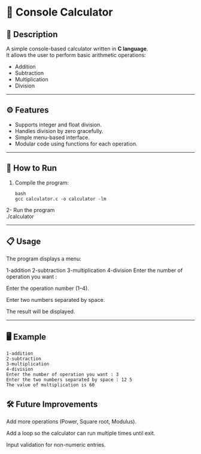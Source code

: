 # 🧮 Console Calculator

## 📌 Description
A simple console-based calculator written in **C language**.  
It allows the user to perform basic arithmetic operations:
- Addition  
- Subtraction  
- Multiplication  
- Division  

---

## ⚙️ Features
- Supports integer and float division.  
- Handles division by zero gracefully.  
- Simple menu-based interface.  
- Modular code using functions for each operation.  

---

## 🚀 How to Run
1. Compile the program:
   ```
   bash
   gcc calculator.c -o calculator -lm
2- Run the program    
./calculator


---

## 📋 Usage

The program displays a menu:

1-addition
2-subtraction
3-multiplication
4-division
Enter the number of operation you want :


Enter the operation number (1–4).

Enter two numbers separated by space.

The result will be displayed.

---


##  🖥️ Example
```
1-addition
2-subtraction
3-multiplication
4-division
Enter the number of operation you want : 3
Enter the two numbers separated by space : 12 5
The value of multiplication is 60
```



## 🛠️ Future Improvements

Add more operations (Power, Square root, Modulus).

Add a loop so the calculator can run multiple times until exit.

Input validation for non-numeric entries.




